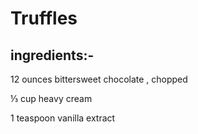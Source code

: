 #                                    Truffles 

## ingredients:-

12 ounces bittersweet chocolate , chopped

⅓ cup heavy cream

1 teaspoon vanilla extract

